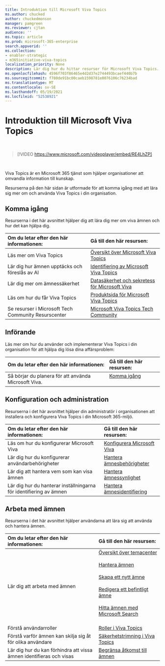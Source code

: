 ```yaml
---
title: Introduktion till Microsoft Viva Topics
ms.author: chucked
author: chuckedmonson
manager: pamgreen
ms.reviewer: cjtan
audience: ''
ms.topic: article
ms.prod: microsoft-365-enterprise
search.appverid: ''
ms.collection:
- enabler-strategic
- m365initiative-viva-topics
localization_priority: None
description: Lär dig hur du hittar resurser för Microsoft Viva Topics.
ms.openlocfilehash: 4596f703f86465e4d2d37e2744493bcaef440b7b
ms.sourcegitcommit: f780de91bc00caeb1598781e0076106c76234bad
ms.translationtype: MT
ms.contentlocale: sv-SE
ms.lasthandoff: 05/19/2021
ms.locfileid: "52538921"
---
```

# <a name="introduction-to-microsoft-viva-topics"></a>Introduktion till Microsoft Viva Topics

</br>

> [!VIDEO https://www.microsoft.com/videoplayer/embed/RE4LhZP]  

</br>


Viva Topics är en Microsoft 365 tjänst som hjälper organisationer att omvandla information till kunskap.

Resurserna på den här sidan är utformade för att komma igång med att lära sig mer om och använda Viva Topics i din organisation.

## <a name="get-started"></a>Komma igång

Resurserna i det här avsnittet hjälper dig att lära dig mer om viva ämnen och hur det kan hjälpa dig.

| Om du letar efter den här informationen: | Gå till den här resursen: |
|:-----|:-----|
|Läs mer om Viva Topics|[Översikt över Microsoft Viva Topics](topic-experiences-overview.md)|
|Lär dig hur ämnen upptäcks och föreslås av AI|[Identifiering av Microsoft Viva Topics](topic-experiences-discovery.md)|
|Lär dig mer om ämnessäkerhet|[Datasäkerhet och sekretess för Microsoft Viva](topic-experiences-security-privacy.md)|
|Läs om hur du får Viva Topics|[Produktsida för Microsoft Viva Topics](https://www.microsoft.com/microsoft-viva/topics?activetab=pivot%3aoverviewtab)|
|Se resurser i Microsoft Tech Community Resurscenter|[Microsoft Viva Topics Tech Community](https://resources.techcommunity.microsoft.com/viva-topics/)|



## <a name="adoption"></a>Införande

Läs mer om hur du använder och implementerar Viva Topics i din organisation för att hjälpa dig lösa dina affärsproblem: 

| Om du letar efter den här informationen: | Gå till den här resursen: |
|:-----|:-----|
|Så börjar du planera för att använda Microsoft Viva. |[Komma igång](topics-adoption-getstarted.md)<br><br>|  

## <a name="set-up-and-administration"></a>Konfiguration och administration

Resurserna i det här avsnittet hjälper din administratör i organisationen att installera och konfigurera Viva Topics i din Microsoft 365-miljö.

| Om du letar efter den här informationen: | Gå till den här resursen: |
|:-----|:-----|
|Läs om hur du konfigurerar Microsoft Viva|[Konfigurera Microsoft Viva](set-up-topic-experiences.md)|
|Lär dig hur du konfigurerar användarbehörigheter|[Hantera ämnesbehörigheter](topic-experiences-user-permissions.md)|
|Lär dig att hantera vem som kan visa ämnen|[Hantera ämnessynlighet](topic-experiences-knowledge-rules.md)|
|Lär dig hur du hanterar inställningarna för identifiering av ämnen|[Hantera ämnesidentifiering](topic-experiences-discovery.md)|

## <a name="work-with-topics"></a>Arbeta med ämnen

Resurserna i det här avsnittet hjälper användarna att lära sig att använda och hantera ämnen.

| Om du letar efter den här informationen: | Gå till den här resursen: |
|:-----|:-----|
|Lär dig att arbeta med ämnen|[Översikt över temacenter](topic-center-overview.md)<br><br>[Hantera ämnen](manage-topics.md)<br><br>[Skapa ett nytt ämne](create-a-topic.md)<br><br>[Redigera ett befintligt ämne](edit-a-topic.md)<br><br>[Hitta ämnen med Microsoft Search](search.md)<br><br>|
|Förstå användarroller|[Roller i Viva Topics](topic-experiences-roles.md)|
|Förstå varför ämnen kan skilja sig åt för olika användare|[Säkerhetstrimning i Viva Topics](topic-experiences-security-trimming.md)|
|Lär dig hur du kan förhindra att vissa ämnen identifieras och visas|[Begränsa åtkomst till ämnen](restrict-access-to-topics.md)|




